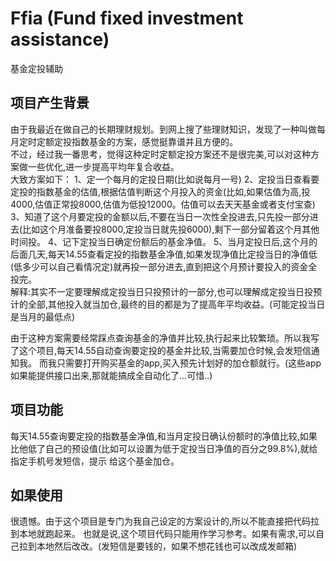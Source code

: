 # Ffia (Fund fixed investment assistance) 
基金定投辅助

## 项目产生背景  
由于我最近在做自己的长期理财规划。到网上搜了些理财知识，发现了一种叫做每月定时定额定投指数基金的方案，感觉挺靠谱并且方便的。      
不过，经过我一番思考，觉得这种定时定额定投方案还不是很完美,可以对这种方案做一些优化,进一步提高平均年复合收益。  
大致方案如下： 
1、定一个每月的定投日期(比如说每月一号)
2、定投当日查看要定投的指数基金的估值,根据估值判断这个月投入的资金(比如,如果估值为高,投4000,估值正常投8000,估值为低投12000。估值可以去天天基金或者支付宝查)
3、知道了这个月要定投的金额以后,不要在当日一次性全投进去,只先投一部分进去(比如这个月准备要投8000,定投当日就先投6000),剩下一部分留着这个月其他时间投。
4、记下定投当日确定份额后的基金净值。
5、当月定投日后,这个月的后面几天,每天14.55查看定投的指数基金净值,如果发现净值比定投当日的净值低(低多少可以自己看情况定)就再投一部分进去,直到把这个月预计要投入的资金全投完。  
解释:其实不一定要理解成定投当日只投预计的一部分,也可以理解成定投当日投预计的全部,其他投入就当加仓,最终的目的都是为了提高年平均收益。(可能定投当日是当月的最低点)  

由于这种方案需要经常踩点查询基金的净值并比较,执行起来比较繁琐。所以我写了这个项目,每天14.55自动查询要定投的基金并比较,当需要加仓时候,会发短信通知我。
而我只需要打开购买基金的app,买入预先计划好的加仓额就行。(这些app如果能提供接口出来,那就能搞成全自动化了...可惜..)

## 项目功能
每天14.55查询要定投的指数基金净值,和当月定投日确认份额时的净值比较,如果比他低了自己的预设值(比如可以设置为低于定投当日净值的百分之99.8%),就给指定手机号发短信，提示
给这个基金加仓。

## 如果使用
很遗憾。由于这个项目是专门为我自己设定的方案设计的,所以不能直接把代码拉到本地就跑起来。
也就是说,这个项目代码只能用作学习参考。如果有需求,可以自己拉到本地然后改改。(发短信是要钱的，如果不想花钱也可以改成发邮箱)  


